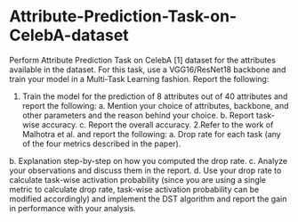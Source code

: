 # Attribute-Prediction-Task-on-CelebA-dataset

Perform Attribute Prediction Task on CelebA [1] dataset for the attributes available in the
dataset. For this task, use a VGG16/ResNet18 backbone and train your model in a Multi-Task
Learning fashion. Report the following:
1. Train the model for the prediction of 8 attributes out of 40 attributes and report the
following:
a. Mention your choice of attributes, backbone, and other parameters and the
reason behind your choice. 
b. Report task-wise accuracy. 
c. Report the overall accuracy.
2.Refer to the work of Malhotra et al. and report the following:
a. Drop rate for each task (any of the four metrics described
in the paper). 

b. Explanation step-by-step on how you computed the drop rate. 
c. Analyze your observations and discuss them in the report. 
d. Use your drop rate to calculate task-wise activation probability (since you are
using a single metric to calculate drop rate, task-wise activation probability can
be modified accordingly) and implement the DST algorithm and report the gain in
performance with your analysis.
